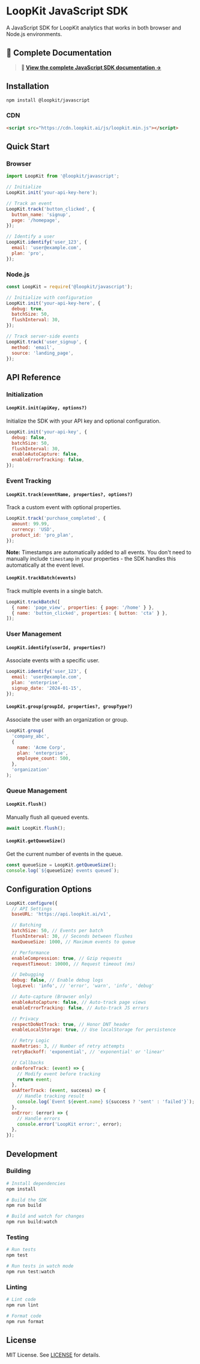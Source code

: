 # LoopKit JavaScript SDK

A JavaScript SDK for LoopKit analytics that works in both browser and Node.js environments.

## 📖 Complete Documentation

> **🔗 [View the complete JavaScript SDK documentation →](https://docs.loopkit.ai/docs/javascript-quickstart.html)**

## Installation

```bash
npm install @loopkit/javascript
```

### CDN

```html
<script src="https://cdn.loopkit.ai/js/loopkit.min.js"></script>
```

## Quick Start

### Browser

```javascript
import LoopKit from '@loopkit/javascript';

// Initialize
LoopKit.init('your-api-key-here');

// Track an event
LoopKit.track('button_clicked', {
  button_name: 'signup',
  page: '/homepage',
});

// Identify a user
LoopKit.identify('user_123', {
  email: 'user@example.com',
  plan: 'pro',
});
```

### Node.js

```javascript
const LoopKit = require('@loopkit/javascript');

// Initialize with configuration
LoopKit.init('your-api-key-here', {
  debug: true,
  batchSize: 50,
  flushInterval: 30,
});

// Track server-side events
LoopKit.track('user_signup', {
  method: 'email',
  source: 'landing_page',
});
```

## API Reference

### Initialization

#### `LoopKit.init(apiKey, options?)`

Initialize the SDK with your API key and optional configuration.

```javascript
LoopKit.init('your-api-key', {
  debug: false,
  batchSize: 50,
  flushInterval: 30,
  enableAutoCapture: false,
  enableErrorTracking: false,
});
```

### Event Tracking

#### `LoopKit.track(eventName, properties?, options?)`

Track a custom event with optional properties.

```javascript
LoopKit.track('purchase_completed', {
  amount: 99.99,
  currency: 'USD',
  product_id: 'pro_plan',
});
```

**Note:** Timestamps are automatically added to all events. You don't need to manually include `timestamp` in your properties - the SDK handles this automatically at the event level.

#### `LoopKit.trackBatch(events)`

Track multiple events in a single batch.

```javascript
LoopKit.trackBatch([
  { name: 'page_view', properties: { page: '/home' } },
  { name: 'button_clicked', properties: { button: 'cta' } },
]);
```

### User Management

#### `LoopKit.identify(userId, properties?)`

Associate events with a specific user.

```javascript
LoopKit.identify('user_123', {
  email: 'user@example.com',
  plan: 'enterprise',
  signup_date: '2024-01-15',
});
```

#### `LoopKit.group(groupId, properties?, groupType?)`

Associate the user with an organization or group.

```javascript
LoopKit.group(
  'company_abc',
  {
    name: 'Acme Corp',
    plan: 'enterprise',
    employee_count: 500,
  },
  'organization'
);
```

### Queue Management

#### `LoopKit.flush()`

Manually flush all queued events.

```javascript
await LoopKit.flush();
```

#### `LoopKit.getQueueSize()`

Get the current number of events in the queue.

```javascript
const queueSize = LoopKit.getQueueSize();
console.log(`${queueSize} events queued`);
```

## Configuration Options

```javascript
LoopKit.configure({
  // API Settings
  baseURL: 'https://api.loopkit.ai/v1',

  // Batching
  batchSize: 50, // Events per batch
  flushInterval: 30, // Seconds between flushes
  maxQueueSize: 1000, // Maximum events to queue

  // Performance
  enableCompression: true, // Gzip requests
  requestTimeout: 10000, // Request timeout (ms)

  // Debugging
  debug: false, // Enable debug logs
  logLevel: 'info', // 'error', 'warn', 'info', 'debug'

  // Auto-capture (Browser only)
  enableAutoCapture: false, // Auto-track page views
  enableErrorTracking: false, // Auto-track JS errors

  // Privacy
  respectDoNotTrack: true, // Honor DNT header
  enableLocalStorage: true, // Use localStorage for persistence

  // Retry Logic
  maxRetries: 3, // Number of retry attempts
  retryBackoff: 'exponential', // 'exponential' or 'linear'

  // Callbacks
  onBeforeTrack: (event) => {
    // Modify event before tracking
    return event;
  },
  onAfterTrack: (event, success) => {
    // Handle tracking result
    console.log(`Event ${event.name} ${success ? 'sent' : 'failed'}`);
  },
  onError: (error) => {
    // Handle errors
    console.error('LoopKit error:', error);
  },
});
```

## Development

### Building

```bash
# Install dependencies
npm install

# Build the SDK
npm run build

# Build and watch for changes
npm run build:watch
```

### Testing

```bash
# Run tests
npm test

# Run tests in watch mode
npm run test:watch
```

### Linting

```bash
# Lint code
npm run lint

# Format code
npm run format
```

## License

MIT License. See [LICENSE](LICENSE) for details.
